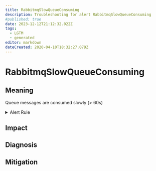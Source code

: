 ```yaml
---
title: RabbitmqSlowQueueConsuming
description: Troubleshooting for alert RabbitmqSlowQueueConsuming
#published: true
date: 2023-12-12T21:12:32.022Z
tags: 
  - LGTM
  - generated
editor: markdown
dateCreated: 2020-04-10T18:32:27.079Z
---
```


# RabbitmqSlowQueueConsuming

## Meaning
[//]: # "Short paragraph that explains what the alert means"
Queue messages are consumed slowly (> 60s)

<details>
  <summary>Alert Rule</summary>

{{% rule "rabbitmq/kbudde-rabbitmq-exporter.yml" "RabbitmqSlowQueueConsuming" %}}

<!-- Rule when generated

```yaml
alert: RabbitmqSlowQueueConsuming
expr: time() - rabbitmq_queue_head_message_timestamp{queue="my-queue"} > 60
for: 2m
labels:
    severity: warning
annotations:
    summary: RabbitMQ slow queue consuming (instance {{ $labels.instance }})
    description: |-
        Queue messages are consumed slowly (> 60s)
          VALUE = {{ $value }}
          LABELS = {{ $labels }}
    runbook: https://github.com/srerun/prometheus-alerts/blob/main/content/runbooks/kbudde-rabbitmq-exporter/RabbitmqSlowQueueConsuming.md

```

-->

</details>


## Impact
[//]: # "What could / will happen if the alert is not addressed"



## Diagnosis
[//]: # "Steps to take to identify the cause of the problem"



## Mitigation
[//]: # "The steps necessary to resolve the alert"
